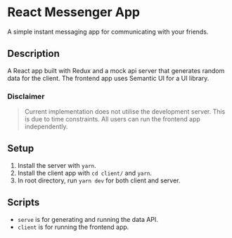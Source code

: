 # React Messenger App

A simple instant messaging app for communicating with your friends.

## Description

A React app built with Redux and a mock api server that generates random data for the client. The frontend app uses Semantic UI for a UI library.

### Disclaimer

> Current implementation does not utilise the development server. This is due to time constraints. All users can run the frontend app independently.

## Setup

1. Install the server with `yarn`.
2. Install the client app with `cd client/` and `yarn`.
3. In root directory, run `yarn dev` for both client and server.

## Scripts

- `serve` is for generating and running the data API.
- `client` is for running the frontend app.
